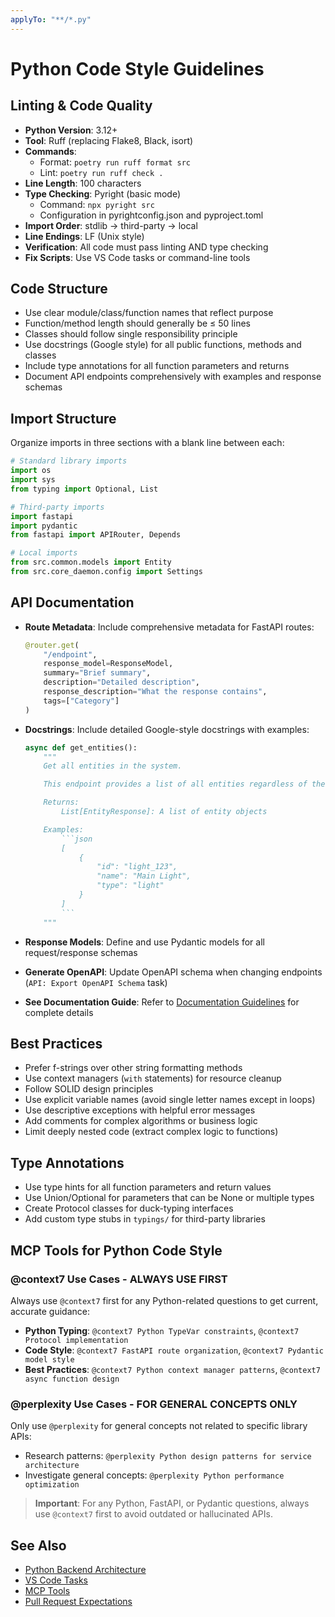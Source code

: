 ```yaml
---
applyTo: "**/*.py"
---
```


# Python Code Style Guidelines

## Linting & Code Quality

- **Python Version**: 3.12+
- **Tool**: Ruff (replacing Flake8, Black, isort)
- **Commands**:
  - Format: `poetry run ruff format src`
  - Lint: `poetry run ruff check .`
- **Line Length**: 100 characters
- **Type Checking**: Pyright (basic mode)
  - Command: `npx pyright src`
  - Configuration in pyrightconfig.json and pyproject.toml
- **Import Order**: stdlib → third-party → local
- **Line Endings**: LF (Unix style)
- **Verification**: All code must pass linting AND type checking
- **Fix Scripts**: Use VS Code tasks or command-line tools

## Code Structure

- Use clear module/class/function names that reflect purpose
- Function/method length should generally be ≤ 50 lines
- Classes should follow single responsibility principle
- Use docstrings (Google style) for all public functions, methods and classes
- Include type annotations for all function parameters and returns
- Document API endpoints comprehensively with examples and response schemas

## Import Structure

Organize imports in three sections with a blank line between each:

```python
# Standard library imports
import os
import sys
from typing import Optional, List

# Third-party imports
import fastapi
import pydantic
from fastapi import APIRouter, Depends

# Local imports
from src.common.models import Entity
from src.core_daemon.config import Settings
```

## API Documentation

- **Route Metadata**: Include comprehensive metadata for FastAPI routes:

  ```python
  @router.get(
      "/endpoint",
      response_model=ResponseModel,
      summary="Brief summary",
      description="Detailed description",
      response_description="What the response contains",
      tags=["Category"]
  )
  ```

- **Docstrings**: Include detailed Google-style docstrings with examples:

  ````python
  async def get_entities():
      """
      Get all entities in the system.

      This endpoint provides a list of all entities regardless of their state.

      Returns:
          List[EntityResponse]: A list of entity objects

      Examples:
          ```json
          [
              {
                  "id": "light_123",
                  "name": "Main Light",
                  "type": "light"
              }
          ]
          ```
      """
  ````

- **Response Models**: Define and use Pydantic models for all request/response schemas
- **Generate OpenAPI**: Update OpenAPI schema when changing endpoints (`API: Export OpenAPI Schema` task)
- **See Documentation Guide**: Refer to [Documentation Guidelines](documentation.instructions.md) for complete details

## Best Practices

- Prefer f-strings over other string formatting methods
- Use context managers (`with` statements) for resource cleanup
- Follow SOLID design principles
- Use explicit variable names (avoid single letter names except in loops)
- Use descriptive exceptions with helpful error messages
- Add comments for complex algorithms or business logic
- Limit deeply nested code (extract complex logic to functions)

## Type Annotations

- Use type hints for all function parameters and return values
- Use Union/Optional for parameters that can be None or multiple types
- Create Protocol classes for duck-typing interfaces
- Add custom type stubs in `typings/` for third-party libraries

## MCP Tools for Python Code Style

### @context7 Use Cases - ALWAYS USE FIRST

Always use `@context7` first for any Python-related questions to get current, accurate guidance:

- **Python Typing**: `@context7 Python TypeVar constraints`, `@context7 Protocol implementation`
- **Code Style**: `@context7 FastAPI route organization`, `@context7 Pydantic model style`
- **Best Practices**: `@context7 Python context manager patterns`, `@context7 async function design`

### @perplexity Use Cases - FOR GENERAL CONCEPTS ONLY

Only use `@perplexity` for general concepts not related to specific library APIs:

- Research patterns: `@perplexity Python design patterns for service architecture`
- Investigate general concepts: `@perplexity Python performance optimization`

> **Important**: For any Python, FastAPI, or Pydantic questions, always use `@context7` first to avoid outdated or hallucinated APIs.

## See Also

- [Python Backend Architecture](python-backend.instructions.md)
- [VS Code Tasks](vscode-tasks.instructions.md)
- [MCP Tools](mcp-tools.instructions.md)
- [Pull Request Expectations](pull-requests.instructions.md)
